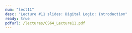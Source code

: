 ```yaml
---
num: "lect11"
desc: "Lecture #11 slides: Digital Logic: Introduction"
ready: true
pdfurl: /lectures/CS64_Lecture11.pdf
---
```


